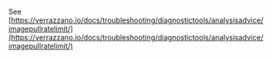 See [https://verrazzano.io/docs/troubleshooting/diagnostictools/analysisadvice/imagepullratelimit/](https://verrazzano.io/docs/troubleshooting/diagnostictools/analysisadvice/imagepullratelimit/)
